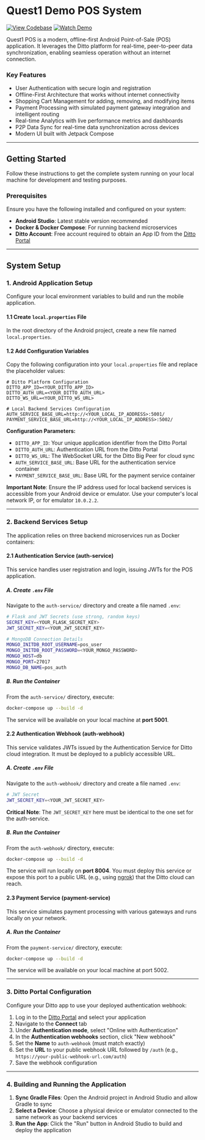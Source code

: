 # Quest1 Demo POS System

[![View Codebase](https://img.shields.io/badge/View-Codebase-blue?style=flat-square)](https://github.com/Quest1Codes/ditto-poc) [![Watch Demo](https://img.shields.io/badge/Watch-Demo%20Video-red?style=flat-square)](https://youtu.be/reocbJzh4jM)

Quest1 POS is a modern, offline-first Android Point-of-Sale (POS) application. It leverages the Ditto platform for real-time, peer-to-peer data synchronization, enabling seamless operation without an internet connection.


### Key Features

- User Authentication with secure login and registration
- Offline-First Architecture that works without internet connectivity
- Shopping Cart Management for adding, removing, and modifying items
- Payment Processing with simulated payment gateway integration and intelligent routing
- Real-time Analytics with live performance metrics and dashboards
- P2P Data Sync for real-time data synchronization across devices
- Modern UI built with Jetpack Compose

---

## Getting Started

Follow these instructions to get the complete system running on your local machine for development and testing purposes.

### Prerequisites

Ensure you have the following installed and configured on your system:

- **Android Studio**: Latest stable version recommended
- **Docker & Docker Compose**: For running backend microservices
- **Ditto Account**: Free account required to obtain an App ID from the [Ditto Portal](https://portal.ditto.live)

---

## System Setup

### 1. Android Application Setup

Configure your local environment variables to build and run the mobile application.

#### 1.1 Create `local.properties` File

In the root directory of the Android project, create a new file named `local.properties`.

#### 1.2 Add Configuration Variables

Copy the following configuration into your `local.properties` file and replace the placeholder values:

```properties
# Ditto Platform Configuration
DITTO_APP_ID=<YOUR_DITTO_APP_ID>
DITTO_AUTH_URL=<YOUR_DITTO_AUTH_URL>
DITTO_WS_URL=<YOUR_DITTO_WS_URL>

# Local Backend Services Configuration
AUTH_SERVICE_BASE_URL=http://<YOUR_LOCAL_IP_ADDRESS>:5001/
PAYMENT_SERVICE_BASE_URL=http://<YOUR_LOCAL_IP_ADDRESS>:5002/
```

**Configuration Parameters:**

- `DITTO_APP_ID`: Your unique application identifier from the Ditto Portal
- `DITTO_AUTH_URL`: Authentication URL from the Ditto Portal
- `DITTO_WS_URL`: The WebSocket URL for the Ditto Big Peer for cloud sync
- `AUTH_SERVICE_BASE_URL`: Base URL for the authentication service container
- `PAYMENT_SERVICE_BASE_URL`: Base URL for the payment service container

**Important Note**: Ensure the IP address used for local backend services is accessible from your Android device or emulator. Use your computer's local network IP, or for emulator `10.0.2.2`.

---

### 2. Backend Services Setup

The application relies on three backend microservices run as Docker containers:

#### 2.1 Authentication Service (auth-service)

This service handles user registration and login, issuing JWTs for the POS application.

##### A. Create `.env` File

Navigate to the `auth-service/` directory and create a file named `.env`:

```bash
# Flask and JWT Secrets (use strong, random keys)
SECRET_KEY=<YOUR_FLASK_SECRET_KEY>
JWT_SECRET_KEY=<YOUR_JWT_SECRET_KEY>

# MongoDB Connection Details
MONGO_INITDB_ROOT_USERNAME=pos_user
MONGO_INITDB_ROOT_PASSWORD=<YOUR_MONGO_PASSWORD>
MONGO_HOST=db
MONGO_PORT=27017
MONGO_DB_NAME=pos_auth
```

##### B. Run the Container

From the `auth-service/` directory, execute:

```bash
docker-compose up --build -d
```

The service will be available on your local machine at **port 5001**.

#### 2.2 Authentication Webhook (auth-webhook)

This service validates JWTs issued by the Authentication Service for Ditto cloud integration. It must be deployed to a publicly accessible URL.

##### A. Create `.env` File

Navigate to the `auth-webhook/` directory and create a file named `.env`:

```bash
# JWT Secret
JWT_SECRET_KEY=<YOUR_JWT_SECRET_KEY>
```

**Critical Note**: The `JWT_SECRET_KEY` here must be identical to the one set for the auth-service.

##### B. Run the Container

From the `auth-webhook/` directory, execute:

```bash
docker-compose up --build -d
```

The service will run locally on **port 8004**. You must deploy this service or expose this port to a public URL (e.g., using [ngrok](https://ngrok.com/)) that the Ditto cloud can reach.

#### 2.3 Payment Service (payment-service)

This service simulates payment processing with various gateways and runs locally on your network.

##### A. Run the Container

From the `payment-service/` directory, execute:

```bash
docker-compose up --build -d
```

The service will be available on your local machine at port 5002.

--- 
### 3. Ditto Portal Configuration

Configure your Ditto app to use your deployed authentication webhook:

1. Log in to the [Ditto Portal](https://portal.ditto.live) and select your application
2. Navigate to the **Connect** tab
3. Under **Authentication mode**, select "Online with Authentication"
4. In the **Authentication webhooks** section, click "New webhook"
5. Set the **Name** to `auth-webhook` (must match exactly)
6. Set the **URL** to your public webhook URL followed by `/auth` (e.g., `https://your-public-webhook-url.com/auth`)
7. Save the webhook configuration

---

### 4. Building and Running the Application

1. **Sync Gradle Files**: Open the Android project in Android Studio and allow Gradle to sync
2. **Select a Device**: Choose a physical device or emulator connected to the same network as your backend services
3. **Run the App**: Click the "Run" button in Android Studio to build and deploy the application



